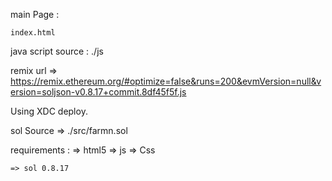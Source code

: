 main Page : 

    index.html


java script source : 
    ./js

remix url => https://remix.ethereum.org/#optimize=false&runs=200&evmVersion=null&version=soljson-v0.8.17+commit.8df45f5f.js


Using XDC deploy.

sol Source => 
    ./src/farmn.sol

requirements :
    => html5
    => js
    => Css

    => sol 0.8.17
